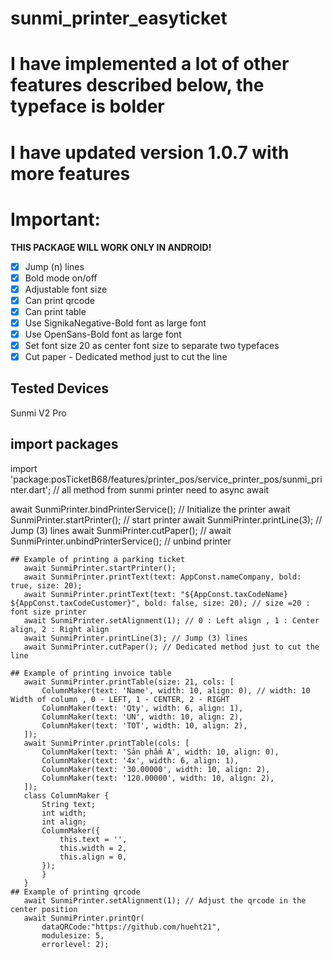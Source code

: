# sunmi_printer_easyticket

# I have implemented a lot of other features described below, the typeface is bolder
# I have updated version 1.0.7 with more features
# Important:
**THIS PACKAGE WILL WORK ONLY IN ANDROID!**
- [x] Jump (n) lines
- [x] Bold mode on/off
- [x] Adjustable font size
- [x] Can print qrcode
- [x] Can print table
- [x] Use SignikaNegative-Bold font as large font
- [x] Use OpenSans-Bold font as large font
- [x] Set font size 20 as center font size to separate two typefaces
- [x] Cut paper - Dedicated method just to cut the line

## Tested Devices

Sunmi V2 Pro

## import packages
import 'package:posTicketB68/features/printer_pos/service_printer_pos/sunmi_printer.dart';
// all method from sunmi printer need to async await

await SunmiPrinter.bindPrinterService(); // Initialize the printer
await SunmiPrinter.startPrinter(); // start printer
await SunmiPrinter.printLine(3); // Jump (3) lines
await SunmiPrinter.cutPaper(); //
await SunmiPrinter.unbindPrinterService(); // unbind printer
 ```
## Example of printing a parking ticket
    await SunmiPrinter.startPrinter();
    await SunmiPrinter.printText(text: AppConst.nameCompany, bold: true, size: 20);
    await SunmiPrinter.printText(text: "${AppConst.taxCodeName} ${AppConst.taxCodeCustomer}", bold: false, size: 20); // size =20 : font size printer
    await SunmiPrinter.setAlignment(1); // 0 : Left align , 1 : Center align, 2 : Right align
    await SunmiPrinter.printLine(3); // Jump (3) lines
    await SunmiPrinter.cutPaper(); // Dedicated method just to cut the line

## Example of printing invoice table
    await SunmiPrinter.printTable(size: 21, cols: [
        ColumnMaker(text: 'Name', width: 10, align: 0), // width: 10 Width of column , 0 - LEFT, 1 - CENTER, 2 - RIGHT  
        ColumnMaker(text: 'Qty', width: 6, align: 1),
        ColumnMaker(text: 'UN', width: 10, align: 2),
        ColumnMaker(text: 'TOT', width: 10, align: 2),
    ]);
    await SunmiPrinter.printTable(cols: [
        ColumnMaker(text: 'Sản phẩm A', width: 10, align: 0),
        ColumnMaker(text: '4x', width: 6, align: 1),
        ColumnMaker(text: '30.00000', width: 10, align: 2),
        ColumnMaker(text: '120.00000', width: 10, align: 2),
    ]);
    class ColumnMaker {
        String text;
        int width;
        int align;
        ColumnMaker({
            this.text = '',
            this.width = 2,
            this.align = 0,
        });
        }
    }
## Example of printing qrcode
    await SunmiPrinter.setAlignment(1); // Adjust the qrcode in the center position
    await SunmiPrinter.printQr(
        dataQRCode:"https://github.com/hueht21",
        modulesize: 5,
        errorlevel: 2);
